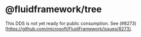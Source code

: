 # @fluidframework/tree

This DDS is not yet ready for public consumption. See (#8273)[https://github.com/microsoft/FluidFramework/issues/8273].
